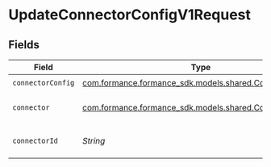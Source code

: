 # UpdateConnectorConfigV1Request


## Fields

| Field                                                                                             | Type                                                                                              | Required                                                                                          | Description                                                                                       | Example                                                                                           |
| ------------------------------------------------------------------------------------------------- | ------------------------------------------------------------------------------------------------- | ------------------------------------------------------------------------------------------------- | ------------------------------------------------------------------------------------------------- | ------------------------------------------------------------------------------------------------- |
| `connectorConfig`                                                                                 | [com.formance.formance_sdk.models.shared.ConnectorConfig](../../models/shared/ConnectorConfig.md) | :heavy_check_mark:                                                                                | N/A                                                                                               |                                                                                                   |
| `connector`                                                                                       | [com.formance.formance_sdk.models.shared.Connector](../../models/shared/Connector.md)             | :heavy_check_mark:                                                                                | The name of the connector.                                                                        |                                                                                                   |
| `connectorId`                                                                                     | *String*                                                                                          | :heavy_check_mark:                                                                                | The connector ID.                                                                                 | XXX                                                                                               |